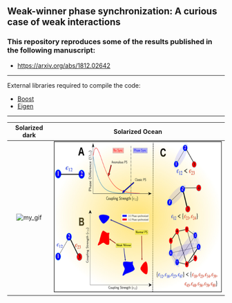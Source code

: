 ## Weak-winner phase synchronization: A curious case of weak interactions
### This repository reproduces some of the results published in the following manuscript:
* https://arxiv.org/abs/1812.02642

---
External libraries required to compile the code:
* [Boost](https://www.boost.org)
* [Eigen](https://eigen.tuxfamily.org/index.php?title=Main_Page)
---

Solarized dark             |  Solarized Ocean
:-------------------------:|:-------------------------:
![my_gif](out.gif)         |  <img src="WW_Schematic.png" alt="drawing" width="550" height="350"/>




